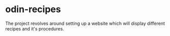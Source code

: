 # odin-recipes
The project revolves around setting up a website which will display different recipes and it's procedures. 